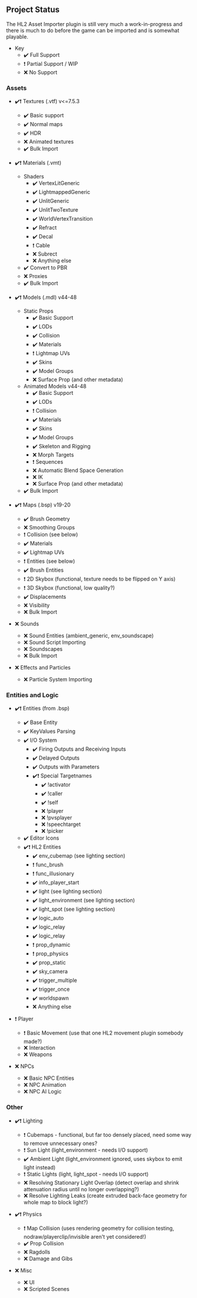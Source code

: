 ## Project Status

The HL2 Asset Importer plugin is still very much a work-in-progress and there is much to do before the game can be imported and is somewhat playable.
- Key
	- :heavy_check_mark: Full Support
	- :heavy_exclamation_mark: Partial Support / WIP
	- :x: No Support

### Assets

- :heavy_check_mark::heavy_exclamation_mark: Textures (.vtf) v<=7.5.3
	- :heavy_check_mark: Basic support
	- :heavy_check_mark: Normal maps
	- :heavy_check_mark: HDR
	- :x: Animated textures
	- :heavy_check_mark: Bulk Import
	
- :heavy_check_mark::heavy_exclamation_mark: Materials (.vmt)
	- Shaders
		- :heavy_check_mark: VertexLitGeneric
		- :heavy_check_mark: LightmappedGeneric
		- :heavy_check_mark: UnlitGeneric
		- :heavy_check_mark: UnlitTwoTexture
		- :heavy_check_mark: WorldVertexTransition
		- :heavy_check_mark: Refract
		- :heavy_check_mark: Decal
		- :heavy_exclamation_mark: Cable
		- :x: Subrect
		- :x: Anything else
	- :heavy_check_mark: Convert to PBR
	- :x: Proxies
	- :heavy_check_mark: Bulk Import

- :heavy_check_mark::heavy_exclamation_mark: Models (.mdl) v44-48
	- Static Props 
		- :heavy_check_mark: Basic Support
		- :heavy_check_mark: LODs
		- :heavy_check_mark: Collision
		- :heavy_check_mark: Materials
		- :heavy_exclamation_mark: Lightmap UVs
		- :heavy_check_mark: Skins
		- :heavy_check_mark: Model Groups
		- :x: Surface Prop (and other metadata)
	- Animated Models v44-48
		- :heavy_check_mark: Basic Support
		- :heavy_check_mark: LODs
		- :heavy_exclamation_mark: Collision
		- :heavy_check_mark: Materials
		- :heavy_check_mark: Skins
		- :heavy_check_mark: Model Groups
		- :heavy_check_mark: Skeleton and Rigging
		- :x: Morph Targets
		- :heavy_exclamation_mark: Sequences
		- :x: Automatic Blend Space Generation
		- :x: IK
		- :x: Surface Prop (and other metadata)
	- :heavy_check_mark: Bulk Import
	
- :heavy_check_mark::heavy_exclamation_mark: Maps (.bsp) v19-20
	- :heavy_check_mark: Brush Geometry
	- :x: Smoothing Groups
	- :heavy_exclamation_mark: Collision (see below)
	- :heavy_check_mark: Materials
	- :heavy_check_mark: Lightmap UVs
	- :heavy_exclamation_mark: Entities (see below)
	- :heavy_check_mark: Brush Entities
	- :heavy_exclamation_mark: 2D Skybox (functional, texture needs to be flipped on Y axis)
	- :heavy_exclamation_mark: 3D Skybox (functional, low quality?)
	- :heavy_check_mark: Displacements
	- :x: Visibility
	- :x: Bulk Import

- :x: Sounds
	- :x: Sound Entities (ambient_generic, env_soundscape)
	- :x: Sound Script Importing
	- :x: Soundscapes
	- :x: Bulk Import

- :x: Effects and Particles
	- :x: Particle System Importing

### Entities and Logic
	
- :heavy_check_mark::heavy_exclamation_mark: Entities (from .bsp)
	- :heavy_check_mark: Base Entity
	- :heavy_check_mark: KeyValues Parsing
	- :heavy_check_mark: I/O System
		- :heavy_check_mark: Firing Outputs and Receiving Inputs
		- :heavy_check_mark: Delayed Outputs
		- :heavy_check_mark: Outputs with Parameters
		- :heavy_check_mark::heavy_exclamation_mark: Special Targetnames
			- :heavy_check_mark: !activator
			- :heavy_check_mark: !caller
			- :heavy_check_mark: !self
			- :x: !player
			- :x: !pvsplayer
			- :x: !speechtarget
			- :x: !picker
	- :heavy_check_mark: Editor Icons
	- :heavy_check_mark::heavy_exclamation_mark: HL2 Entities
		- :heavy_check_mark: env_cubemap (see lighting section)
		- :heavy_exclamation_mark: func_brush
		- :heavy_exclamation_mark: func_illusionary
		- :heavy_check_mark: info_player_start
		- :heavy_check_mark: light (see lighting section)
		- :heavy_check_mark: light_environment (see lighting section)
		- :heavy_check_mark: light_spot (see lighting section)
		- :heavy_check_mark: logic_auto
		- :heavy_check_mark: logic_relay
		- :heavy_check_mark: logic_relay
		- :heavy_exclamation_mark: prop_dynamic
		- :heavy_exclamation_mark: prop_physics
		- :heavy_check_mark: prop_static
		- :heavy_check_mark: sky_camera
		- :heavy_check_mark: trigger_multiple
		- :heavy_check_mark: trigger_once
		- :heavy_check_mark: worldspawn
		- :x: Anything else

- :heavy_exclamation_mark: Player
	- :heavy_exclamation_mark: Basic Movement (use that one HL2 movement plugin somebody made?)
	- :x: Interaction
	- :x: Weapons

- :x: NPCs
	- :x: Basic NPC Entities
	- :x: NPC Animation
	- :x: NPC AI Logic

### Other

- :heavy_check_mark::heavy_exclamation_mark: Lighting
	- :heavy_exclamation_mark: Cubemaps - functional, but far too densely placed, need some way to remove unnecessary ones?
	- :heavy_exclamation_mark: Sun Light (light_environment - needs I/O support)
	- :heavy_check_mark: Ambient Light (light_environment ignored, uses skybox to emit light instead)
	- :heavy_exclamation_mark: Static Lights (light, light_spot - needs I/O support)
	- :x: Resolving Stationary Light Overlap (detect overlap and shrink attenuation radius until no longer overlapping?)
	- :x: Resolve Lighting Leaks (create extruded back-face geometry for whole map to block light?)

- :heavy_check_mark::heavy_exclamation_mark: Physics
	- :heavy_exclamation_mark: Map Collision (uses rendering geometry for collision testing, nodraw/playerclip/invisible aren't yet considered!)
	- :heavy_check_mark: Prop Collision
	- :x: Ragdolls
	- :x: Damage and Gibs
	
- :x: Misc
	- :x: UI
	- :x: Scripted Scenes

